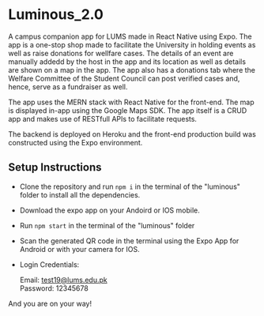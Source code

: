# Luminous_2.0

A campus companion app for LUMS made in React Native using Expo. The app is a one-stop shop made to facilitate the University in holding events as well as raise donations for wellfare cases. The details of an event are manually addedd by the host in the app and its location as well as details are shown on a map in the app. The app also has a donations tab where the Welfare Committee of the Student Council can post verified cases and, hence, serve as a fundraiser as well.

The app uses the MERN stack with React Native for the front-end. The map is displayed in-app using the Google Maps SDK. The app itself is a CRUD app and makes use of RESTfull APIs to facilitate requests.

The backend is deployed on Heroku and the front-end production build was constructed using the Expo environment.

## Setup Instructions

- Clone the repository and run `npm i` in the terminal of the "luminous" folder to install all the dependencies.
- Download the expo app on your Andoird or IOS mobile.
- Run `npm start` in the terminal of the "luminous" folder
- Scan the generated QR code in the terminal using the Expo App for Android or with your camera for IOS.
- Login Credentials:

    Email: test19@lums.edu.pk  
    Password: 12345678

And you are on your way!

